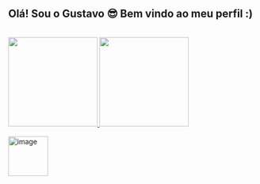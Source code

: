 ## Olá! Sou o Gustavo 😎 Bem vindo ao meu perfil :)
<br>
  
<div>
  <a href= "https://github.com/GustavBarbosadev">
  <img height="180em" src="https://github-readme-stats.vercel.app/api?username=GustavBarbosadev&show_icons=true&theme=dark&include_all_commits=true&count_private=true"/>
  <img height="180em" src="https://github-readme-stats.vercel.app/api/top-langs/?username=GustavBarbosadev&layout=compact&langs_count=16&theme=dark"/>  
</div>
    
<div style="display: inline_block"><br>
  <img width="80" height="80" alt="image" src="https://cdn.jsdelivr.net/gh/devicons/devicon@latest/icons/java/java-original-wordmark.svg" />
</div>

